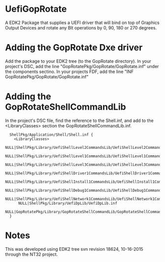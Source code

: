 # UefiGopRotate
A EDK2 Package that supplies a UEFI driver that will bind on top of Graphics Output Devices and rotate any Blt operations by 0, 90, 180 or 270 degrees.

# Adding the GopRotate Dxe driver
Add the package to your EDK2 tree (to the GopRotate directory).  In your project's DSC, add the line
"GopRotatePkg/GopRotate/GopRotate.inf" under the components sectino.  In your projects FDF, add the line "INF GopRotatePkg/GopRotate/GopRotate.inf" 

# Adding the GopRotateShellCommandLib
In the project's DSC file, find the reference to the Shell.inf, and add to the &lt;LibraryClasses&gt; section the GopRotateShellCommandLib.inf. 

```
  ShellPkg/Application/Shell/Shell.inf {
    <LibraryClasses>
      NULL|ShellPkg/Library/UefiShellLevel2CommandsLib/UefiShellLevel2CommandsLib.inf
      NULL|ShellPkg/Library/UefiShellLevel1CommandsLib/UefiShellLevel1CommandsLib.inf
      NULL|ShellPkg/Library/UefiShellLevel3CommandsLib/UefiShellLevel3CommandsLib.inf
      NULL|ShellPkg/Library/UefiShellDriver1CommandsLib/UefiShellDriver1CommandsLib.inf
      NULL|ShellPkg/Library/UefiShellInstall1CommandsLib/UefiShellInstall1CommandsLib.inf
      NULL|ShellPkg/Library/UefiShellDebug1CommandsLib/UefiShellDebug1CommandsLib.inf
      NULL|ShellPkg/Library/UefiShellNetwork1CommandsLib/UefiShellNetwork1CommandsLib.inf
      NULL|ShellPkg/Library/UefiDpLib/UefiDpLib.inf
      NULL|GopRotatePkg/Library/GopRotateShellCommandLib/GopRotateShellCommandLib.inf
  }
  ```
  
  # Notes
  This was developed using EDK2 tree svn revision 18624, 10-16-2015 through the NT32 project. 

